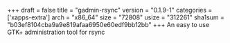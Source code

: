 +++
draft = false
title = "gadmin-rsync"
version = "0.1.9-1"
categories = ['xapps-extra']
arch = "x86_64"
size = "72808"
usize = "312261"
sha1sum = "b03ef8104cba9a9e819afaa6950e60edf9bb12bb"
+++
An easy to use GTK+ administration tool for rsync